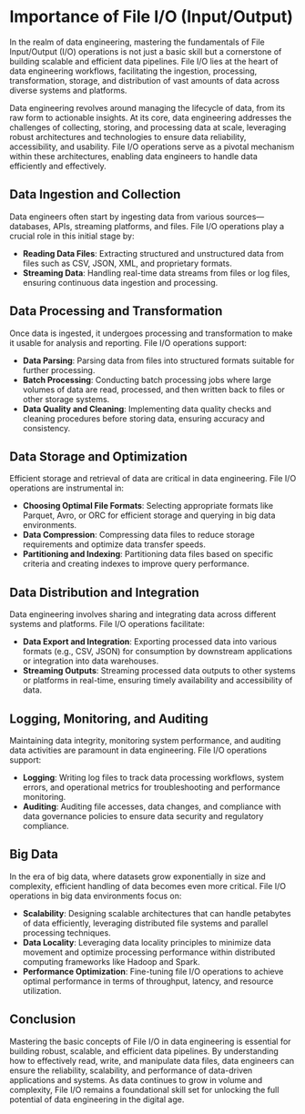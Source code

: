 # Importance of File I/O (Input/Output)

In the realm of data engineering, mastering the fundamentals of File Input/Output (I/O) operations is not just a basic skill but a cornerstone of building scalable and efficient data pipelines. File I/O lies at the heart of data engineering workflows, facilitating the ingestion, processing, transformation, storage, and distribution of vast amounts of data across diverse systems and platforms.

Data engineering revolves around managing the lifecycle of data, from its raw form to actionable insights. At its core, data engineering addresses the challenges of collecting, storing, and processing data at scale, leveraging robust architectures and technologies to ensure data reliability, accessibility, and usability. File I/O operations serve as a pivotal mechanism within these architectures, enabling data engineers to handle data efficiently and effectively.

## Data Ingestion and Collection

Data engineers often start by ingesting data from various sources—databases, APIs, streaming platforms, and files. File I/O operations play a crucial role in this initial stage by:

- **Reading Data Files**: Extracting structured and unstructured data from files such as CSV, JSON, XML, and proprietary formats.
- **Streaming Data**: Handling real-time data streams from files or log files, ensuring continuous data ingestion and processing.

## Data Processing and Transformation

Once data is ingested, it undergoes processing and transformation to make it usable for analysis and reporting. File I/O operations support:

- **Data Parsing**: Parsing data from files into structured formats suitable for further processing.
- **Batch Processing**: Conducting batch processing jobs where large volumes of data are read, processed, and then written back to files or other storage systems.
- **Data Quality and Cleaning**: Implementing data quality checks and cleaning procedures before storing data, ensuring accuracy and consistency.

## Data Storage and Optimization

Efficient storage and retrieval of data are critical in data engineering. File I/O operations are instrumental in:

- **Choosing Optimal File Formats**: Selecting appropriate formats like Parquet, Avro, or ORC for efficient storage and querying in big data environments.
- **Data Compression**: Compressing data files to reduce storage requirements and optimize data transfer speeds.
- **Partitioning and Indexing**: Partitioning data files based on specific criteria and creating indexes to improve query performance.

## Data Distribution and Integration

Data engineering involves sharing and integrating data across different systems and platforms. File I/O operations facilitate:

- **Data Export and Integration**: Exporting processed data into various formats (e.g., CSV, JSON) for consumption by downstream applications or integration into data warehouses.
- **Streaming Outputs**: Streaming processed data outputs to other systems or platforms in real-time, ensuring timely availability and accessibility of data.

## Logging, Monitoring, and Auditing

Maintaining data integrity, monitoring system performance, and auditing data activities are paramount in data engineering. File I/O operations support:

- **Logging**: Writing log files to track data processing workflows, system errors, and operational metrics for troubleshooting and performance monitoring.
- **Auditing**: Auditing file accesses, data changes, and compliance with data governance policies to ensure data security and regulatory compliance.

## Big Data

In the era of big data, where datasets grow exponentially in size and complexity, efficient handling of data becomes even more critical. File I/O operations in big data environments focus on:

- **Scalability**: Designing scalable architectures that can handle petabytes of data efficiently, leveraging distributed file systems and parallel processing techniques.
- **Data Locality**: Leveraging data locality principles to minimize data movement and optimize processing performance within distributed computing frameworks like Hadoop and Spark.
- **Performance Optimization**: Fine-tuning file I/O operations to achieve optimal performance in terms of throughput, latency, and resource utilization.

## Conclusion

Mastering the basic concepts of File I/O in data engineering is essential for building robust, scalable, and efficient data pipelines. By understanding how to effectively read, write, and manipulate data files, data engineers can ensure the reliability, scalability, and performance of data-driven applications and systems. As data continues to grow in volume and complexity, File I/O remains a foundational skill set for unlocking the full potential of data engineering in the digital age.